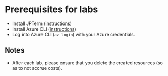 # Prerequisites for labs

* Install JPTerm ([instructions](https://github.com/jmespath/jmespath.terminal))
* Install Azure CLI ([instructions](https://docs.microsoft.com/en-us/cli/azure/install-azure-cli?view=azure-cli-latest))
* Log into Azure CLI (`az login`) with your Azure credentials.

## Notes

* After each lab, please ensure that you delete the created resources (so as to not accrue costs).